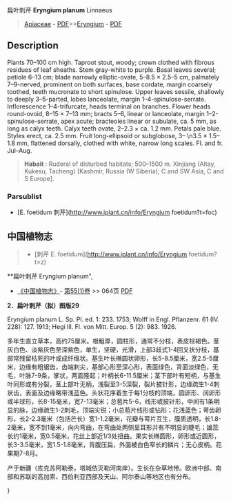 扁叶刺芹 **Eryngium planum** Linnaeus

> [Apiaceae](http://www.iplant.cn/info/Apiaceae?t=foc) - [PDF](http://www.iplant.cn/foc/pdf/Apiaceae.pdf)>>[Eryngium](http://www.iplant.cn/info/Eryngium?t=foc) - [PDF](http://www.iplant.cn/foc/pdf/Eryngium.pdf)

## Description

Plants 70–100 cm high. Taproot stout, woody; crown clothed with fibrous residues of leaf sheaths. Stem gray-white to purple. Basal leaves several; petiole 6–13 cm; blade narrowly elliptic-ovate, 5–8.5 × 2.5–5 cm, palmately 7–9-nerved, prominent on both surfaces, base cordate, margin coarsely toothed, teeth mucronate to short spinulose. Upper leaves sessile, shallowly to deeply 3–5-parted, lobes lanceolate, margin 1–4-spinulose-serrate. Inflorescence 1–4-trifurcate, heads terminal on branches. Flower heads round-ovoid, 8–15 × 7–13 mm; bracts 5–6, linear or lanceolate, margin 1–2-spinulose-serrate, apex acute; bracteoles linear or subulate, ca. 5 mm, as long as calyx teeth. Calyx teeth ovate, 2–2.3 × ca. 1.2 mm. Petals pale blue. Styles erect, ca. 2.5 mm. Fruit long-ellipsoid or subglobose, 3– &#x0D;\n3.5 × 1.5–1.8 mm, flattened dorsally, clothed with white, narrow long scales. Fl. and fr. Jul–Aug.

> **Habait** : 
> Ruderal of disturbed habitats; 500–1500 m. Xinjiang (Altay, Kukesu, Tacheng) [Kashmir, Russia (W Siberia); C and SW Asia, C and S Europe].

### Parsublist

* [E.  foetidum  刺芹](http://www.iplant.cn/info/Eryngium foetidum?t=foc)

## 中国植物志

> * [刺芹  E.  foetidum](http://www.iplant.cn/info/Eryngium foetidum?t=z)

**扁叶刺芹 Eryngium planum",

* [《中国植物志》](http://www.iplant.cn/frps)- [第55(1)卷](http://www.iplant.cn/frps/vol/55(1)) >> 064页 [PDF](http://www.iplant.cn/frps/pdf/55(1)/064a.PDF)

**2．扁叶刺芹（拟）图版29**

Eryngium planum L. Sp. Pl. ed. 1: 233. 1753; Wolff in Engl. Pflanzenr. 61 (IV. 228): 127. 1913; Hegi Ill. Fl. von Mitt. Europ. 5 (2): 983. 1926.

多年生直立草本，高约75厘米。根粗厚，圆柱形，通常不分枝，表皮棕褐色。茎灰白色、淡紫灰色至深紫色，单生，坚硬，光滑，上部3歧式1-4回叉状分枝，基部常残留枯死的叶或成纤维状。基生叶长椭圆状卵形，长5-8.5厘米，宽2.5-5厘米，边缘有粗锯齿，齿端刺尖，基部心形至深心形，表面绿色，背面淡绿色，无毛，叶脉7-9条，掌状，两面隆起；叶柄长6-11.5厘米；茎下部叶有短柄，与基生叶同形或有分裂，茎上部叶无柄，浅裂至3-5深裂，裂片披针形，边缘疏生1-4刺状齿，表面及边缘略带浅蓝色。头状花序着生于每1分枝的顶端，圆卵形、阔卵形或半球形，长8-15毫米，宽7-13毫米；总苞片5-6，线形或披针形，中间有1条明显的脉，边缘疏生1-2刺毛，顶端尖锐；小总苞片线形或钻形；花浅蓝色；萼齿卵形，长2-2.3毫米（包括芒长）宽1-1.2毫米，花瓣与萼片互生，膜质透明，长1.8-2毫米，宽不到1毫米，向内弯曲，在弯曲处两侧呈耳形并有不明显的睫毛；雄蕊长约1毫米，宽0.5毫米，花丝上部近1/3处扭曲。果实长椭圆形，卵形或近圆形，长3-3.5毫米，宽1.5-1.8毫米，背腹压扁，外面被白色窄长的鳞片；无心皮柄。花果期7-8月。

产于新疆（库克苏阿勒泰，塔城依灭勒河南岸）。生长在杂草地带。欧洲中部、南部和苏联的高加索、西伯利亚西部及天山、阿尔泰山等地区也有分布。

}